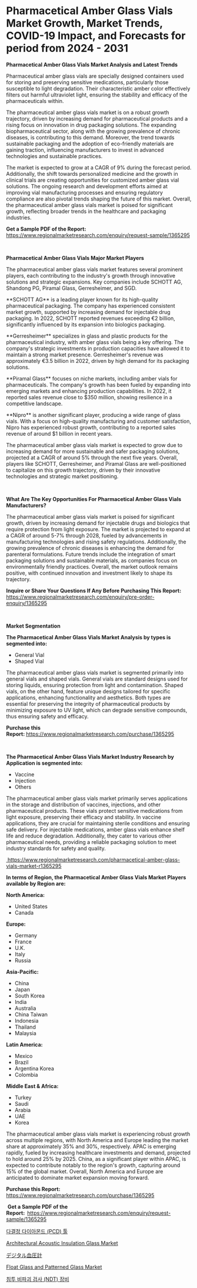 <p><h1>Pharmacetical Amber Glass Vials Market Growth, Market Trends, COVID-19 Impact, and Forecasts for period from 2024 - 2031</h1></p><p><strong>Pharmacetical Amber Glass Vials Market Analysis and Latest Trends</strong></p>
<p><p>Pharmaceutical amber glass vials are specially designed containers used for storing and preserving sensitive medications, particularly those susceptible to light degradation. Their characteristic amber color effectively filters out harmful ultraviolet light, ensuring the stability and efficacy of the pharmaceuticals within. </p><p>The pharmaceutical amber glass vials market is on a robust growth trajectory, driven by increasing demand for pharmaceutical products and a rising focus on innovation in drug packaging solutions. The expanding biopharmaceutical sector, along with the growing prevalence of chronic diseases, is contributing to this demand. Moreover, the trend towards sustainable packaging and the adoption of eco-friendly materials are gaining traction, influencing manufacturers to invest in advanced technologies and sustainable practices.</p><p>The market is expected to grow at a CAGR of 9% during the forecast period. Additionally, the shift towards personalized medicine and the growth in clinical trials are creating opportunities for customized amber glass vial solutions. The ongoing research and development efforts aimed at improving vial manufacturing processes and ensuring regulatory compliance are also pivotal trends shaping the future of this market. Overall, the pharmaceutical amber glass vials market is poised for significant growth, reflecting broader trends in the healthcare and packaging industries.</p></p>
<p><strong>Get a Sample PDF of the Report:&nbsp;</strong> <a href="https://www.regionalmarketresearch.com/enquiry/request-sample/1365295">https://www.regionalmarketresearch.com/enquiry/request-sample/1365295</a></p>
<p>&nbsp;</p>
<p><strong>Pharmacetical Amber Glass Vials Major Market Players</strong></p>
<p><p>The pharmaceutical amber glass vials market features several prominent players, each contributing to the industry's growth through innovative solutions and strategic expansions. Key companies include SCHOTT AG, Shandong PG, Piramal Glass, Gerresheimer, and SGD.</p><p>**SCHOTT AG** is a leading player known for its high-quality pharmaceutical packaging. The company has experienced consistent market growth, supported by increasing demand for injectable drug packaging. In 2022, SCHOTT reported revenues exceeding €2 billion, significantly influenced by its expansion into biologics packaging.</p><p>**Gerresheimer** specializes in glass and plastic products for the pharmaceutical industry, with amber glass vials being a key offering. The company's strategic investments in production capacities have allowed it to maintain a strong market presence. Gerresheimer's revenue was approximately €3.5 billion in 2022, driven by high demand for its packaging solutions.</p><p>**Piramal Glass** focuses on niche markets, including amber vials for pharmaceuticals. The company's growth has been fueled by expanding into emerging markets and enhancing production capabilities. In 2022, it reported sales revenue close to $350 million, showing resilience in a competitive landscape.</p><p>**Nipro** is another significant player, producing a wide range of glass vials. With a focus on high-quality manufacturing and customer satisfaction, Nipro has experienced robust growth, contributing to a reported sales revenue of around $1 billion in recent years.</p><p>The pharmaceutical amber glass vials market is expected to grow due to increasing demand for more sustainable and safer packaging solutions, projected at a CAGR of around 5% through the next five years. Overall, players like SCHOTT, Gerresheimer, and Piramal Glass are well-positioned to capitalize on this growth trajectory, driven by their innovative technologies and strategic market positioning.</p></p>
<p>&nbsp;</p>
<p><strong>What Are The Key Opportunities For Pharmacetical Amber Glass Vials Manufacturers?</strong></p>
<p><p>The pharmaceutical amber glass vials market is poised for significant growth, driven by increasing demand for injectable drugs and biologics that require protection from light exposure. The market is projected to expand at a CAGR of around 5-7% through 2028, fueled by advancements in manufacturing technologies and rising safety regulations. Additionally, the growing prevalence of chronic diseases is enhancing the demand for parenteral formulations. Future trends include the integration of smart packaging solutions and sustainable materials, as companies focus on environmentally friendly practices. Overall, the market outlook remains positive, with continued innovation and investment likely to shape its trajectory.</p></p>
<p><strong>Inquire or Share Your Questions If Any Before Purchasing This Report:</strong> <a href="https://www.regionalmarketresearch.com/enquiry/pre-order-enquiry/1365295">https://www.regionalmarketresearch.com/enquiry/pre-order-enquiry/1365295</a></p>
<p>&nbsp;</p>
<p><strong>Market Segmentation</strong></p>
<p><strong>The Pharmacetical Amber Glass Vials Market Analysis by types is segmented into:</strong></p>
<p><ul><li>General Vial</li><li>Shaped Vial</li></ul></p>
<p><p>The pharmaceutical amber glass vials market is segmented primarily into general vials and shaped vials. General vials are standard designs used for storing liquids, ensuring protection from light and contamination. Shaped vials, on the other hand, feature unique designs tailored for specific applications, enhancing functionality and aesthetics. Both types are essential for preserving the integrity of pharmaceutical products by minimizing exposure to UV light, which can degrade sensitive compounds, thus ensuring safety and efficacy.</p></p>
<p><strong>Purchase this Report:&nbsp;</strong><a href="https://www.regionalmarketresearch.com/purchase/1365295">https://www.regionalmarketresearch.com/purchase/1365295</a></p>
<p>&nbsp;</p>
<p><strong>The Pharmacetical Amber Glass Vials Market Industry Research by Application is segmented into:</strong></p>
<p><ul><li>Vaccine</li><li>Injection</li><li>Others</li></ul></p>
<p><p>The pharmaceutical amber glass vials market primarily serves applications in the storage and distribution of vaccines, injections, and other pharmaceutical products. These vials protect sensitive medications from light exposure, preserving their efficacy and stability. In vaccine applications, they are crucial for maintaining sterile conditions and ensuring safe delivery. For injectable medications, amber glass vials enhance shelf life and reduce degradation. Additionally, they cater to various other pharmaceutical needs, providing a reliable packaging solution to meet industry standards for safety and quality.</p></p>
<p><a href="https://www.regionalmarketresearch.com/pharmacetical-amber-glass-vials-market-r1365295">&nbsp;https://www.regionalmarketresearch.com/pharmacetical-amber-glass-vials-market-r1365295</a></p>
<p><strong>In terms of Region, the Pharmacetical Amber Glass Vials Market Players available by Region are:</strong></p>
<p>
    <p> <strong> North America: </strong>
        <ul>
            <li>United States</li>
            <li>Canada</li>
        </ul>
        </p> 
    <p> <strong> Europe: </strong>
        <ul>
            <li>Germany</li>
            <li>France</li>
            <li>U.K.</li>
            <li>Italy</li>
            <li>Russia</li>
        </ul>
        </p> 
    <p> <strong> Asia-Pacific: </strong>
        <ul>
            <li>China</li>
            <li>Japan</li>
            <li>South Korea</li>
            <li>India</li>
            <li>Australia</li>
            <li>China Taiwan</li>
            <li>Indonesia</li>
            <li>Thailand</li>
            <li>Malaysia</li>
        </ul>
        </p> 
    <p> <strong> Latin America: </strong>
        <ul>
            <li>Mexico</li>
            <li>Brazil</li>
            <li>Argentina Korea</li>
            <li>Colombia</li>
        </ul>
        </p> 
    <p> <strong> Middle East & Africa: </strong>
        <ul>
            <li>Turkey</li>
            <li>Saudi</li>
            <li>Arabia</li>
            <li>UAE</li>
            <li>Korea</li>
        </ul>
    </p>
    </p>
<p><p>The pharmaceutical amber glass vials market is experiencing robust growth across multiple regions, with North America and Europe leading the market share at approximately 35% and 30%, respectively. APAC is emerging rapidly, fueled by increasing healthcare investments and demand, projected to hold around 25% by 2025. China, as a significant player within APAC, is expected to contribute notably to the region's growth, capturing around 15% of the global market. Overall, North America and Europe are anticipated to dominate market expansion moving forward.</p></p>
<p><strong>Purchase this Report: </strong><a href="https://www.regionalmarketresearch.com/purchase/1365295">https://www.regionalmarketresearch.com/purchase/1365295</a></p>
<p>&nbsp;<strong>Get a Sample PDF of the Report:&nbsp;&nbsp;</strong><a href="https://www.regionalmarketresearch.com/enquiry/request-sample/1365295">https://www.regionalmarketresearch.com/enquiry/request-sample/1365295</a></p>
<p><strong></strong></p>
<p><p><a href="https://medium.com/@conradkirrlin76575/%ED%98%81%EC%8B%A0%EC%A0%81-%EC%84%B1%EC%9E%A5-%EA%B8%80%EB%A1%9C%EB%B2%8C-%EB%8B%A4%EA%B2%B0%EC%A0%95-%EB%8B%A4%EC%9D%B4%EC%95%84%EB%AA%AC%EB%93%9C-pcd-%EA%B3%B5%EA%B5%AC-%EC%8B%9C%EC%9E%A5-%EB%8F%99%ED%96%A5-%EB%B6%84%EC%84%9D-2024-2031-220a693a2b27?postPublishedType=repub">다결정 다이아몬드 (PCD) 툴</a></p><p><a href="https://issuu.com/reportprime-2/docs/architectural-acoustic-insulation-g_398f3d0d1f5a15">Architectural Acoustic Insulation Glass Market</a></p><p><a href="https://medium.com/@vadkqfca47/%E3%82%B0%E3%83%AD%E3%83%BC%E3%83%90%E3%83%AB%E3%83%87%E3%82%B8%E3%82%BF%E3%83%AB%E8%A1%80%E5%9C%A7%E8%A8%88%E5%B8%82%E5%A0%B4%E3%81%AE%E7%8A%B6%E6%B3%81-2024%E5%B9%B4-2031%E5%B9%B4-%E3%81%8A%E3%82%88%E3%81%B3%E5%9C%B0%E5%9F%9F-%E8%A3%BD%E5%93%81-%E7%94%A8%E9%80%94%E5%88%A5%E3%81%AE%E4%BA%88%E6%B8%AC-8d696c614fe2?postPublishedType=repub">デジタル血圧計</a></p><p><a href="https://issuu.com/reportprime-2/docs/float-glass-and-patterned-glass-mar_201bf015cf42d9">Float Glass and Patterned Glass Market</a></p><p><a href="https://medium.com/@conradkirrlin76575/%EC%8B%9C%EC%9E%A5-%EC%A0%84%EB%A7%9D-%EA%B8%80%EB%A1%9C%EB%B2%8C-%EC%B9%A8%ED%88%AC-%EB%B6%88%EA%B2%80%EC%82%AC-ndt-%EC%9E%A5%EB%B9%84-%EB%8F%99%ED%96%A5-%EB%B0%8F-%EC%98%81%ED%96%A5-%EB%B6%84%EC%84%9D-2024-2031-%EC%9D%91%EC%9A%A9-%EB%B6%84%EC%95%BC%EB%B3%84-%ED%95%AD%EA%B3%B5%EC%9A%B0%EC%A3%BC-%EC%9E%90%EB%8F%99%EC%B0%A8-%EA%B8%88%EC%86%8D-%EA%B0%80%EA%B3%B5-%EC%A1%B0%EC%84%A0-%EC%84%9D%EC%9C%A0%ED%99%94%ED%95%99-%EA%B8%B0%ED%83%80-%EB%B0%8F-%EC%9C%A0%ED%98%95%EB%B3%84-%EA%B3%A0%EC%A0%95-182db0ca55c9?postPublishedType=repub">침투 비파괴 검사 (NDT) 장비</a></p></p>